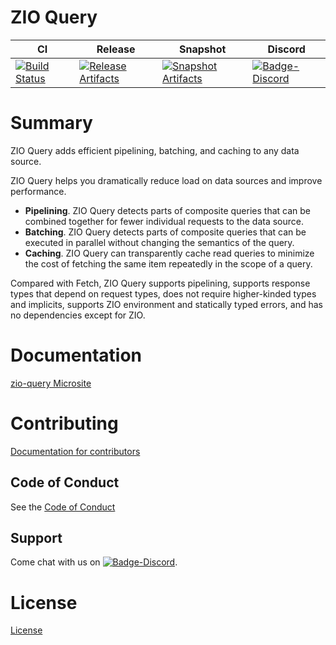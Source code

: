 # ZIO Query

| CI | Release | Snapshot | Discord |
| --- | --- | --- | --- |
| [![Build Status][Badge-Circle]][Link-Circle] | [![Release Artifacts][Badge-SonatypeReleases]][Link-SonatypeReleases] | [![Snapshot Artifacts][Badge-SonatypeSnapshots]][Link-SonatypeSnapshots] | [![Badge-Discord]][Link-Discord] |

# Summary

ZIO Query adds efficient pipelining, batching, and caching to any data source.

ZIO Query helps you dramatically reduce load on data sources and improve performance.

- **Pipelining**. ZIO Query detects parts of composite queries that can be combined together for fewer individual requests to the data source.
- **Batching**. ZIO Query detects parts of composite queries that can be executed in parallel without changing the semantics of the query.
- **Caching**. ZIO Query can transparently cache read queries to minimize the cost of fetching the same item repeatedly in the scope of a query.

Compared with Fetch, ZIO Query supports pipelining, supports response types that depend on request types, does not require higher-kinded types and implicits, supports ZIO environment and statically typed errors, and has no dependencies except for ZIO.

# Documentation
[zio-query Microsite](https://zio.github.io/zio-query/)

# Contributing
[Documentation for contributors](https://zio.github.io/zio-query/docs/about/about_contributing)

## Code of Conduct

See the [Code of Conduct](https://zio.github.io/zio-query/docs/about/about_coc)

## Support

Come chat with us on [![Badge-Discord]][Link-Discord].


# License
[License](LICENSE)

[Badge-SonatypeReleases]: https://img.shields.io/nexus/r/https/oss.sonatype.org/dev.zio/zioquery_2.12.svg "Sonatype Releases"
[Badge-SonatypeSnapshots]: https://img.shields.io/nexus/s/https/oss.sonatype.org/dev.zio/zioquery_2.12.svg "Sonatype Snapshots"
[Badge-Discord]: https://img.shields.io/discord/629491597070827530?logo=discord "chat on discord"
[Badge-Circle]: https://circleci.com/gh/zio/zio-query.svg?style=svg "circleci"
[Link-Circle]: https://circleci.com/gh/zio/zio-query "circleci"
[Link-SonatypeReleases]: https://oss.sonatype.org/content/repositories/releases/dev/zio/zioquery_2.12/ "Sonatype Releases"
[Link-SonatypeSnapshots]: https://oss.sonatype.org/content/repositories/snapshots/dev/zio/zioquery_2.12/ "Sonatype Snapshots"
[Link-Discord]: https://discord.gg/2ccFBr4 "Discord"

